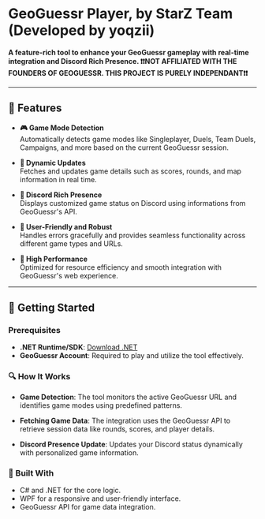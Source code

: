 # GeoGuessr Player, by StarZ Team (Developed by yoqzii)

**A feature-rich tool to enhance your GeoGuessr gameplay with real-time integration and Discord Rich Presence. ❗❗NOT AFFILIATED WITH THE FOUNDERS OF GEOGUESSR. THIS PROJECT IS PURELY INDEPENDANT❗❗**

---

## 🌟 Features
- **🎮 Game Mode Detection**  
  Automatically detects game modes like Singleplayer, Duels, Team Duels, Campaigns, and more based on the current GeoGuessr session.

- **🔄 Dynamic Updates**  
  Fetches and updates game details such as scores, rounds, and map information in real time.

- **🤝 Discord Rich Presence**  
  Displays customized game status on Discord using informations from GeoGuessr's API.

- **🔧 User-Friendly and Robust**  
  Handles errors gracefully and provides seamless functionality across different game types and URLs.

- **🚀 High Performance**  
  Optimized for resource efficiency and smooth integration with GeoGuessr's web experience.

---

## 🚀 Getting Started

### Prerequisites
- **.NET Runtime/SDK**: [Download .NET](https://dotnet.microsoft.com/)
- **GeoGuessr Account**: Required to play and utilize the tool effectively.

### 🔍 How It Works
- **Game Detection**:
The tool monitors the active GeoGuessr URL and identifies game modes using predefined patterns.

- **Fetching Game Data**:
The integration uses the GeoGuessr API to retrieve session data like rounds, scores, and player details.

- **Discord Presence Update**:
Updates your Discord status dynamically with personalized game information.

### 🤖 Built With
- C# and .NET for the core logic.
- WPF for a responsive and user-friendly interface.
- GeoGuessr API for game data integration.
